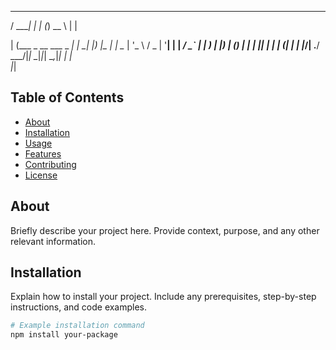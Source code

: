    _____                  _   _ _____      _ 
   
  / ____|                | | (_)  __ \    | |
  
 | (___  _ __   ___  _ __| |_ _| |__) |_ _| |
  \___ \| '_ \ / _ \| '__| __| |  ___/ _` | |
  ____) | |_) | (_) | |  | |_| | |  | (_| | |
 |_____/| .__/ \___/|_|   \__|_|_|   \__,_|_|
        | |                                  
        |_|                                  

## Table of Contents

- [About](#about)
- [Installation](#installation)
- [Usage](#usage)
- [Features](#features)
- [Contributing](#contributing)
- [License](#license)

## About

Briefly describe your project here. Provide context, purpose, and any other relevant information.

## Installation

Explain how to install your project. Include any prerequisites, step-by-step instructions, and code examples.

```bash
# Example installation command
npm install your-package
